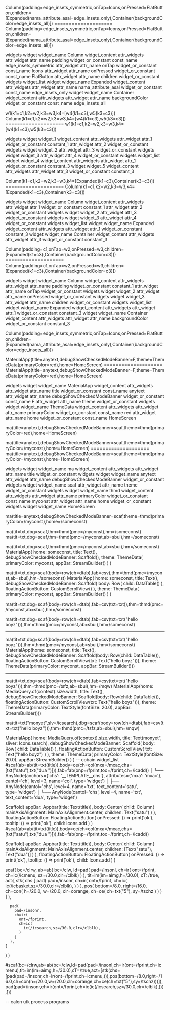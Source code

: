 Column(padding=edge_insets_symmetric,onTap=Icons,onPressed=FlatButton,children=[Expanded(nama_attribute_asal=edge_insets_only),Container(backgroundColor=edge_insets_all)])
==================== Column(padding=edge_insets_symmetric,onTap=Icons,onPressed=FlatButton,children=[Expanded(nama_attribute_asal=edge_insets_only),Container(backgroundColor=edge_insets_all)]) 

widgets
  widget
    widget_name Column
    widget_content
      attr_widgets
        attr_widget
          attr_name     padding
          widget_or_constant
            const_name  edge_insets_symmetric
        attr_widget
          attr_name     onTap
          widget_or_constant
            const_name  Icons
        attr_widget
          attr_name     onPressed
          widget_or_constant
            const_name  FlatButton
        attr_widget
          attr_name     children
          widget_or_constant
            widgets
              widget_list
                widget
                  widget_name   Expanded
                  widget_content
                    attr_widgets
                      attr_widget
                        attr_name       nama_attribute_asal
                        widget_or_constant
                          const_name    edge_insets_only
                widget
                  widget_name   Container
                  widget_content
                    attr_widgets
                      attr_widget
                        attr_name       backgroundColor
                        widget_or_constant
                          const_name    edge_insets_all



w1(k1=c1,k2=w2,k3=w3,k4=[w4(k1=c3),w5(k3=c3)])
Column(k1=c1,k2=w2,k3=w3,k4=[w4(k1=c3),w5(k3=c3)])
==================== w1(k1=c1,k2=w2,k3=w3,k4=[w4(k1=c3),w5(k3=c3)]) 

widgets
  widget
    widget_1
    widget_content
      attr_widgets
        attr_widget
          attr_1
          widget_or_constant
            constant_1
        attr_widget
          attr_2
          widget_or_constant
            widgets
              widget
                widget_2
        attr_widget
          attr_3
          widget_or_constant
            widgets
              widget
                widget_3
        attr_widget
          attr_4
          widget_or_constant
            widgets
              widget_list
                widget
                  widget_4
                  widget_content
                    attr_widgets
                      attr_widget
                        attr_1
                        widget_or_constant
                          constant_3
                widget
                  widget_5
                  widget_content
                    attr_widgets
                      attr_widget
                        attr_3
                        widget_or_constant
                          constant_3

Column(k1=c1,k2=w2,k3=w3,k4=[Expanded(k1=c3),Container(k3=c3)])
==================== Column(k1=c1,k2=w2,k3=w3,k4=[Expanded(k1=c3),Container(k3=c3)]) 

widgets
  widget
    widget_name Column
    widget_content
      attr_widgets
        attr_widget
          attr_1
          widget_or_constant
            constant_1
        attr_widget
          attr_2
          widget_or_constant
            widgets
              widget
                widget_2
        attr_widget
          attr_3
          widget_or_constant
            widgets
              widget
                widget_3
        attr_widget
          attr_4
          widget_or_constant
            widgets
              widget_list
                widget
                  widget_name   Expanded
                  widget_content
                    attr_widgets
                      attr_widget
                        attr_1
                        widget_or_constant
                          constant_3
                widget
                  widget_name   Container
                  widget_content
                    attr_widgets
                      attr_widget
                        attr_3
                        widget_or_constant
                          constant_3

Column(padding=c1,onTap=w2,onPressed=w3,children=[Expanded(k1=c3),Container(backgroundColor=c3)])
==================== Column(padding=c1,onTap=w2,onPressed=w3,children=[Expanded(k1=c3),Container(backgroundColor=c3)]) 

widgets
  widget
    widget_name Column
    widget_content
      attr_widgets
        attr_widget
          attr_name     padding
          widget_or_constant
            constant_1
        attr_widget
          attr_name     onTap
          widget_or_constant
            widgets
              widget
                widget_2
        attr_widget
          attr_name     onPressed
          widget_or_constant
            widgets
              widget
                widget_3
        attr_widget
          attr_name     children
          widget_or_constant
            widgets
              widget_list
                widget
                  widget_name   Expanded
                  widget_content
                    attr_widgets
                      attr_widget
                        attr_1
                        widget_or_constant
                          constant_3
                widget
                  widget_name   Container
                  widget_content
                    attr_widgets
                      attr_widget
                        attr_name       backgroundColor
                        widget_or_constant
                          constant_3

Column(padding=edge_insets_symmetric,onTap=Icons,onPressed=FlatButton,children=[Expanded(nama_attribute_asal=edge_insets_only),Container(backgroundColor=edge_insets_all)])


MaterialApp(title=anytext,debugShowCheckedModeBanner=F,theme=ThemeData(primaryColor=red),home=HomeScreen)
==================== MaterialApp(title=anytext,debugShowCheckedModeBanner=F,theme=ThemeData(primaryColor=red),home=HomeScreen) 

widgets
  widget
    widget_name MaterialApp
    widget_content
      attr_widgets
        attr_widget
          attr_name     title
          widget_or_constant
            const_name  anytext
        attr_widget
          attr_name     debugShowCheckedModeBanner
          widget_or_constant
            const_name  F
        attr_widget
          attr_name     theme
          widget_or_constant
            widgets
              widget
                widget_name     ThemeData
                widget_content
                  attr_widgets
                    attr_widget
                      attr_name primaryColor
                      widget_or_constant
                        const_name      red
        attr_widget
          attr_name     home
          widget_or_constant
            const_name  HomeScreen

ma(title=anytext,debugShowCheckedModeBanner=scaf,theme=thmd(primaryColor=red),home=HomeScreen)

ma(title=anytext,debugShowCheckedModeBanner=scaf,theme=thmd(primaryColor=/myconst),home=HomeScreen)
==================== ma(title=anytext,debugShowCheckedModeBanner=scaf,theme=thmd(primaryColor=/myconst),home=HomeScreen) 

widgets
  widget
    widget_name ma
    widget_content
      attr_widgets
        attr_widget
          attr_name     title
          widget_or_constant
            widgets
              widget
                widget_name     anytext
        attr_widget
          attr_name     debugShowCheckedModeBanner
          widget_or_constant
            widgets
              widget
                widget_name     scaf
        attr_widget
          attr_name     theme
          widget_or_constant
            widgets
              widget
                widget_name     thmd
                widget_content
                  attr_widgets
                    attr_widget
                      attr_name primaryColor
                      widget_or_constant
                        const_name      myconst
        attr_widget
          attr_name     home
          widget_or_constant
            widgets
              widget
                widget_name     HomeScreen


ma(title=anytext,debugShowCheckedModeBanner=scaf,theme=thmd(primaryColor=/myconst),home=/someconst)

ma(tit=txt,dbg=scaf,thm=thmd(pmc=/myconst),hm=/someconst)
ma(tit=txt,dbg=scaf,thm=thmd(pmc=/myconst,ab=sbui),hm=/someconst)


ma(tit=txt,dbg=scaf,thm=thmd(pmc=/myconst,ab=sbui),hm=/someconst)
MaterialApp(
  home: someconst, 
  title: Text(), 
  debugShowCheckedModeBanner: Scaffold(), 
  theme: ThemeData(
    primaryColor: myconst, 
    appBar: StreamBuilder()
  )
)

ma(tit=txt,dbg=scaf(body=row(ch=dtab),fab=csv),thm=thmd(pmc=/myconst,ab=sbui),hm=/someconst)
MaterialApp(
  home: someconst, 
  title: Text(), 
  debugShowCheckedModeBanner: Scaffold(
    body: Row(
      child: DataTable()
    ), 
    floatingActionButton: CustomScrollView()
  ), 
  theme: ThemeData(
    primaryColor: myconst, 
    appBar: StreamBuilder()
  )
)


ma(tit=txt,dbg=scaf(body=row(ch=dtab),fab=csv(txt=txt)),thm=thmd(pmc=/myconst,ab=sbui),hm=/someconst)

ma(tit=txt,dbg=scaf(body=row(ch=dtab),fab=csv(txt=txt("hello boyz"))),thm=thmd(pmc=/myconst,ab=sbui),hm=/someconst)

------------------------------------------------
ma(tit=txt,dbg=scaf(body=row(ch=dtab),fab=csv(txt=txt("hello boyz"))),thm=thmd(pmc=/myconst,ab=sbui),hm=/someconst)
MaterialApp(home: someconst, title: Text(), debugShowCheckedModeBanner: Scaffold(body: Row(child: DataTable()), floatingActionButton: CustomScrollView(txt: Text("hello boyz"))), theme: ThemeData(primaryColor: myconst, appBar: StreamBuilder()))

------------------------------------------------
ma(tit=txt,dbg=scaf(body=row(ch=dtab),fab=csv(txt=txt("hello boyz"))),thm=thmd(pmc=/tsfz,ab=sbui),hm=/mqw)
MaterialApp(home: MediaQuery.of(context).size.width, title: Text(), debugShowCheckedModeBanner: Scaffold(body: Row(child: DataTable()), floatingActionButton: CustomScrollView(txt: Text("hello boyz"))), theme: ThemeData(primaryColor: TextStyle(fontSize: 20.0), appBar: StreamBuilder()))

ma(tit=txt("monyet",slv=/icsearch),dbg=scaf(body=row(ch=dtab),fab=csv(txt=txt("hello boyz"))),thm=thmd(pmc=/tsfz,ab=sbui),hm=/mqw)

MaterialApp(
  home: MediaQuery.of(context).size.width, 
  title: Text(monyet", sliver: Icons.search), 
  debugShowCheckedModeBanner: Scaffold(
    body: Row(
      child: DataTable()
    ), 
    floatingActionButton: CustomScrollView(
      txt: Text("hello boyz")
    )
  ), 
  theme: ThemeData(
    primaryColor: TextStyle(fontSize: 20.0), 
    appBar: StreamBuilder()
  )
)
-- cobain widget_list
#scaf(ab=ab(tit=txt(title)),body=ce(ch=col(mxa=/mxac,chs=[txt("satu"),txt("dua
")])),fab=fab(onp=/fprint,too=/fprint,ch=/icadd))
    │   └── AnyNode(anchors={'chs': '__TEMPLATE__chs'}, attributes={'mxa': 'mxac'}, cantol='ch', level=3, name='col', type='widget')
    │       ├── AnyNode(cantol='chs', level=4, name='txt', text_content='satu', type='widget')
    │       └── AnyNode(cantol='chs', level=4, name='txt', text_content='dua', type='widget')

Scaffold(
  appBar: Appbar(title: Text(title)), 
  body: Center(
    child: Column(
      mainAxisAlignment: MainAxisAlignment.center, 
      children: Text("satu")
    )
  ), 
  floatingActionButton: FloatingActionButton(
    onPressed: () => print('ok'), 
    tooltip: () => print('ok'), 
    child: Icons.add
  )
)
#scaf(ab=ab(tit=txt(title)),body=ce(ch=col(mxa=/mxac,chs=[txt("satu"),txt("dua
")])),fab=fab(onp=/fprint,too=/fprint,ch=/icadd))


Scaffold(
  appBar: Appbar(title: Text(title)), 
  body: Center(
    child: Column(
      mainAxisAlignment: MainAxisAlignment.center, 
      children: [Text("satu"), Text("dua")]
    )
  ), 
  floatingActionButton: FloatingActionButton(
    onPressed: () => print('ok'), 
    tooltip: () => print('ok'), 
    child: Icons.add
  )
)

scaf(
  bc=/clrw,
  ab=ab(
    bc=/clw,
    ld=pad(
      pad=/insonl,
      ch=ir(
        ont=/fprint,
        ch=ic(/icmenu, sz=/30.0,clr=/clblk)
      )
    ),
    tit=im(im=aimg,h=/30.0),
    cT: /true,
    act:[
      stk(
        chs:[
          pad(
            pad=/insonr,
            ch=ir(
              ont=/fprint,
              ch=ic(
                ic(/icbasket,sz=/30.0,clr=/clblk),
              )
            )
          ),
          pos(
            bottom=/8.0,
            right=/16.0,
            ch=con(
              h=/20.0,
              w=/20.0,
              clr=corange,
              ch=ce(
                ch=txt("5"),
                sy=/tschz
              )
            )
          )
        ]
      ),

      pad(
        pad=/insonr,
        ch=ir(
          ont=/fprint,
          ch=ic(
            ic(/icsearch,sz=/30.0,clr=/clblk),
          )
        )
      ),
    ]
  )
)


#scaf(bc=/clrw,ab=ab(bc=/clw,ld=pad(pad=/insonl,ch=ir(ont=/fprint,ch=icmenu),tit=im(im=aimg,h=/30.0),cT=/true,act=[stk(chs=[pad(pad=/insonr,ch=ir(ont=/fprint,ch=icmenu,))),pos(bottom=/8.0,right=/16.0,ch=con(h=/20.0,w=/20.0,clr=corange,ch=ce(ch=txt("5"),sy=/tschz)))]),pad(pad=/insonr,ch=ir(ont=/fprint,ch=ic(ic(/icsearch,sz=/30.0,clr=/clblk),))),]))


-- calon utk process programs



